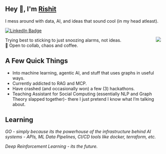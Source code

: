 <h2>Hey 👋, I'm <a href="https://rishit-knowhow.netlify.app/">Rishit</a></h2>

<p>I mess around with data, AI, and ideas that sound cool (in my head atleast).</p>

<p>
<a href="https://linkedin.com/in/rishit-rastogi-877472245"><img src="https://img.shields.io/badge/-LinkedIn-0077B5?style=flat-square&amp;logo=Linkedin&amp;logoColor=white" alt="LinkedIn Badge"></a> 
</p>

<p> Trying best to sticking to just snoozing alarms, not ideas.<br>
💬 Open to collab, chaos and coffee.</p>

<img align="right" src="https://media1.tenor.com/m/0hFPh2AGi_wAAAAd/cat-computer.gif" style="margin-top: -50px;"/>

<h2>A Few Quick Things</h2>

<ul>
  <li> Into machine learning, agentic AI, and stuff that uses graphs in useful ways.</li>
  <li> Currently addicted to RAG and MCP.</li>
  <li> Have crashed (and occasionally won) a few (3) hackathons.</li>
  <li> Teaching Assistant for Social Computing (essentially NLP and Graph Theory slapped together)- there I just pretend I know what I’m talking about.</li>
</ul>

<h2>Learning</h2>

<p><em>GO - simply because its the powerhouse of the infrastructure behind AI systems - APIs, ML Data Pipelines, CI/CD tools like docker, terraform, etc.</em></p>
<p><em>Deep Reinforcement Learning - its the future.</em></p>


